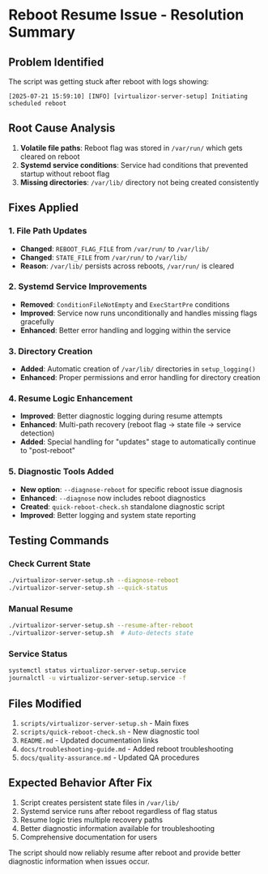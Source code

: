 # Reboot Resume Issue - Resolution Summary

## Problem Identified
The script was getting stuck after reboot with logs showing:
```
[2025-07-21 15:59:10] [INFO] [virtualizor-server-setup] Initiating scheduled reboot
```

## Root Cause Analysis
1. **Volatile file paths**: Reboot flag was stored in `/var/run/` which gets cleared on reboot
2. **Systemd service conditions**: Service had conditions that prevented startup without reboot flag
3. **Missing directories**: `/var/lib/` directory not being created consistently

## Fixes Applied

### 1. File Path Updates
- **Changed**: `REBOOT_FLAG_FILE` from `/var/run/` to `/var/lib/` 
- **Changed**: `STATE_FILE` from `/var/run/` to `/var/lib/`
- **Reason**: `/var/lib/` persists across reboots, `/var/run/` is cleared

### 2. Systemd Service Improvements  
- **Removed**: `ConditionFileNotEmpty` and `ExecStartPre` conditions
- **Improved**: Service now runs unconditionally and handles missing flags gracefully
- **Enhanced**: Better error handling and logging within the service

### 3. Directory Creation
- **Added**: Automatic creation of `/var/lib/` directories in `setup_logging()`
- **Enhanced**: Proper permissions and error handling for directory creation

### 4. Resume Logic Enhancement
- **Improved**: Better diagnostic logging during resume attempts
- **Enhanced**: Multi-path recovery (reboot flag → state file → service detection)
- **Added**: Special handling for "updates" stage to automatically continue to "post-reboot"

### 5. Diagnostic Tools Added
- **New option**: `--diagnose-reboot` for specific reboot issue diagnosis
- **Enhanced**: `--diagnose` now includes reboot diagnostics
- **Created**: `quick-reboot-check.sh` standalone diagnostic script
- **Improved**: Better logging and system state reporting

## Testing Commands

### Check Current State
```bash
./virtualizor-server-setup.sh --diagnose-reboot
./virtualizor-server-setup.sh --quick-status
```

### Manual Resume
```bash
./virtualizor-server-setup.sh --resume-after-reboot
./virtualizor-server-setup.sh  # Auto-detects state
```

### Service Status
```bash
systemctl status virtualizor-server-setup.service
journalctl -u virtualizor-server-setup.service -f
```

## Files Modified
1. `scripts/virtualizor-server-setup.sh` - Main fixes
2. `scripts/quick-reboot-check.sh` - New diagnostic tool  
3. `README.md` - Updated documentation links
4. `docs/troubleshooting-guide.md` - Added reboot troubleshooting
5. `docs/quality-assurance.md` - Updated QA procedures

## Expected Behavior After Fix
1. Script creates persistent state files in `/var/lib/`
2. Systemd service runs after reboot regardless of flag status
3. Resume logic tries multiple recovery paths
4. Better diagnostic information available for troubleshooting
5. Comprehensive documentation for users

The script should now reliably resume after reboot and provide better diagnostic information when issues occur.
